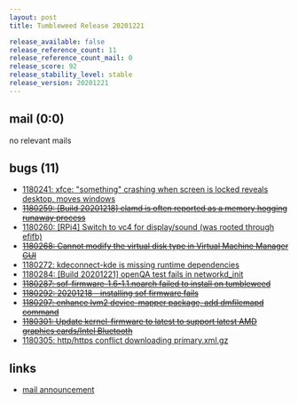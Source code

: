 ```yaml
---
layout: post
title: Tumbleweed Release 20201221

release_available: false
release_reference_count: 11
release_reference_count_mail: 0
release_score: 92
release_stability_level: stable
release_version: 20201221
---
```


## mail (0:0)

no relevant mails

## bugs (11)

<!--more-->

- [1180241: xfce: "something" crashing when screen is locked reveals desktop, moves windows](https://bugzilla.opensuse.org/show_bug.cgi?id=1180241)
- ~~[1180259: \[Build 20201218\] clamd is often reported as a memory hogging runaway process](https://bugzilla.opensuse.org/show_bug.cgi?id=1180259)~~
- [1180260: \[RPi4\] Switch to vc4 for display/sound (was rooted through efifb)](https://bugzilla.opensuse.org/show_bug.cgi?id=1180260)
- ~~[1180268: Cannot modify the virtual disk type in Virtual Machine Manager GUI](https://bugzilla.opensuse.org/show_bug.cgi?id=1180268)~~
- [1180272: kdeconnect-kde is missing runtime dependencies](https://bugzilla.opensuse.org/show_bug.cgi?id=1180272)
- [1180284: \[Build 20201221\] openQA test fails in networkd_init](https://bugzilla.opensuse.org/show_bug.cgi?id=1180284)
- ~~[1180287: sof-firmware-1.6-1.1.noarch failed to install on tumbleweed](https://bugzilla.opensuse.org/show_bug.cgi?id=1180287)~~
- ~~[1180292: 20201218 - installing sof firmware fails](https://bugzilla.opensuse.org/show_bug.cgi?id=1180292)~~
- ~~[1180297: enhance lvm2 device-mapper package, add dmfilemapd command](https://bugzilla.opensuse.org/show_bug.cgi?id=1180297)~~
- ~~[1180301: Update kernel-firmware to latest to support latest AMD graphics cards/Intel Bluetooth](https://bugzilla.opensuse.org/show_bug.cgi?id=1180301)~~
- [1180305: http/https conflict downloading primary.xml.gz](https://bugzilla.opensuse.org/show_bug.cgi?id=1180305)



## links

- [mail announcement](https://github.com/boombatower/tumbleweed-review/issues/10)
